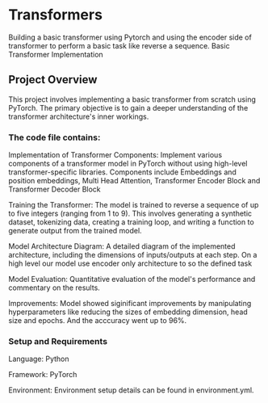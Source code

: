 # Transformers
Building a basic transformer using Pytorch and using the encoder side of transformer to perform a basic task like reverse a sequence.
Basic Transformer Implementation

## Project Overview
This project involves implementing a basic transformer from scratch using PyTorch. The primary objective is to gain a deeper understanding of the transformer architecture's inner workings​​.

### The code file contains:
Implementation of Transformer Components: Implement various components of a transformer model in PyTorch without using high-level transformer-specific libraries. Components include Embeddings and position embeddings, Multi Head Attention, Transformer Encoder Block and Transformer Decoder Block

Training the Transformer: The model is trained to reverse a sequence of up to five integers (ranging from 1 to 9). This involves generating a synthetic dataset, tokenizing data, creating a training loop, and writing a function to generate output from the trained model​​.

Model Architecture Diagram: A detailed diagram of the implemented architecture, including the dimensions of inputs/outputs at each step​​. On a high level our model use encoder only architecture to so the defined task

Model Evaluation: Quantitative evaluation of the model's performance and commentary on the results.

Improvements: Model showed siginificant improvements by manipulating hyperparameters like reducing the sizes of embedding dimension, head size and epochs. And the acccuracy went up to 96%.

### Setup and Requirements
Language: Python

Framework: PyTorch

Environment: Environment setup details can be found in environment.yml.
